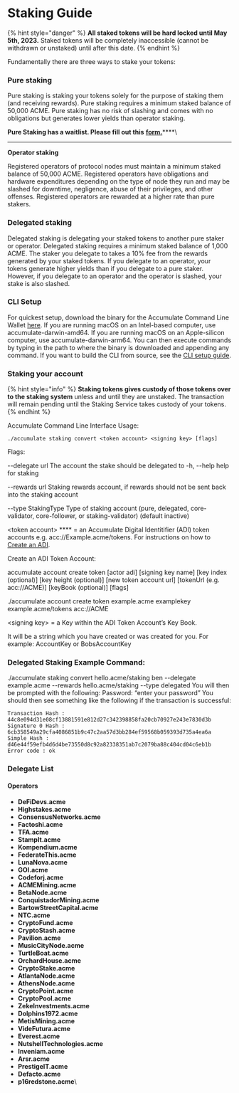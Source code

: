 # Staking Guide

{% hint style="danger" %}
**All staked tokens will be hard locked until May 5th, 2023.** Staked tokens will be completely inaccessible (cannot be withdrawn or unstaked) until after this date.
{% endhint %}

Fundamentally there are three ways to stake your tokens:&#x20;

### **Pure staking**&#x20;

Pure staking is staking your tokens solely for the purpose of staking them (and receiving rewards). Pure staking requires a minimum staked balance of 50,000 ACME. Pure staking has no risk of slashing and comes with no obligations but generates lower yields than operator staking.

**Pure Staking has a waitlist. Please fill out this** [**form.**](https://forms.gle/W8cThDbS9xT2VBc89)****\
****

**Operator staking**&#x20;

Registered operators of protocol nodes must maintain a minimum staked balance of 50,000 ACME. Registered operators have obligations and hardware expenditures depending on the type of node they run and may be slashed for downtime, negligence, abuse of their privileges, and other offenses. Registered operators are rewarded at a higher rate than pure stakers.

### **Delegated staking**&#x20;

Delegated staking is delegating your staked tokens to another pure staker or operator. Delegated staking requires a minimum staked balance of 1,000 ACME. The staker you delegate to takes a 10% fee from the rewards generated by your staked tokens. If you delegate to an operator, your tokens generate higher yields than if you delegate to a pure staker. However, if you delegate to an operator and the operator is slashed, your stake is also slashed.

### **CLI Setup**&#x20;

For quickest setup, download the binary for the Accumulate Command Line Wallet [here](https://gitlab.com/accumulatenetwork/core/wallet/-/jobs/artifacts/v0.3.3/browse?job=build%20binaries). If you are running macOS on an Intel-based computer, use accumulate-darwin-amd64. If you are running macOS on an Apple-silicon computer, use accumulate-darwin-arm64. You can then execute commands by typing in the path to where the binary is downloaded and appending any command. If you want to build the CLI from source, see the [CLI setup guide](https://docs.accumulatenetwork.io/accumulate/cli/cli-setup).

### Staking your account

{% hint style="info" %}
**Staking tokens gives custody of those tokens over to the staking system** unless and until they are unstaked. The transaction will remain pending until the Staking Service takes custody of your tokens.
{% endhint %}

Accumulate Command Line Interface Usage:

```
./accumulate staking convert <token account> <signing key> [flags]
```

Flags:&#x20;

\--delegate url The account the stake should be delegated to -h, --help help for staking&#x20;

\--rewards url Staking rewards account, if rewards should not be sent back into the staking account&#x20;

\--type StakingType Type of staking account (pure, delegated, core-validator, core-follower, or staking-validator) (default inactive)

\<token account> **** = an Accumulate Digital Identitifier (ADI) token accounts e.g. acc://Example.acme/tokens. For instructions on how to [Create an ADI](https://docs.accumulatenetwork.io/accumulate/tutorials/create-an-adi-via-cli).

Create an ADI Token Account:&#x20;

accumulate account create token \[actor adi] \[signing key name] \[key index (optional)] \[key height (optional)] \[new token account url] \[tokenUrl (e.g. acc://ACME)] \[keyBook (optional)] \[flags]&#x20;

./accumulate account create token example.acme examplekey example.acme/tokens acc://ACME



\<signing key> = a Key within the ADI Token Account’s Key Book.

It will be a string which you have created or was created for you. For example: AccountKey or BobsAccountKey

### **Delegated Staking Example Command:**

./accumulate staking convert hello.acme/staking ben --delegate example.acme --rewards hello.acme/staking --type delegated You will then be prompted with the following: Password: “enter your password” You should then see something like the following if the transaction is successful:

```
Transaction Hash : 44c8e094d31e08cf13881591e812d27c342398858fa20cb70927e243e7830d3b
Signature 0 Hash : 6cb358549a29cfa4086851b9c47c2aa57d3bb284ef59568b059393d735a4ea6a
Simple Hash : d46e44f59efb4d6d4be73550d8c92a82338351ab7c2079ba88c404cd04c6eb1b
Error code : ok
```

### **Delegate List**

#### Operators

* **DeFiDevs.acme**
* **Highstakes.acme**
* **ConsensusNetworks.acme**
* **Factoshi.acme**
* **TFA.acme**
* **StampIt.acme**
* **Kompendium.acme**
* **FederateThis.acme**
* **LunaNova.acme**
* **GOI.acme**
* **Codeforj.acme**
* **ACMEMining.acme**
* **BetaNode.acme**
* **ConquistadorMining.acme**
* **BartowStreetCapital.acme**
* **NTC.acme**
* **CryptoFund.acme**
* **CryptoStash.acme**
* **Pavilion.acme**
* **MusicCityNode.acme**
* **TurtleBoat.acme**
* **OrchardHouse.acme**
* **CryptoStake.acme**
* **AtlantaNode.acme**
* **AthensNode.acme**
* **CryptoPoint.acme**
* **CryptoPool.acme**
* **ZekeInvestments.acme**
* **Dolphins1972.acme**
* **MetisMining.acme**
* **VideFutura.acme**
* **Everest.acme**
* **NutshellTechnologies.acme**
* **Inveniam.acme**
* **Arsr.acme**
* **PrestigeIT.acme**
* **Defacto.acme**
* **p16redstone.acme**\
